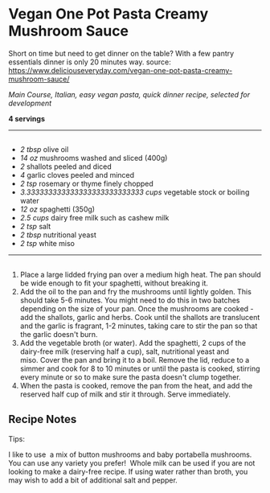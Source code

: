 # Vegan One Pot Pasta Creamy Mushroom Sauce

Short on time but need to get dinner on the table? With a few pantry essentials dinner is only 20 minutes way.
source: https://www.deliciouseveryday.com/vegan-one-pot-pasta-creamy-mushroom-sauce/

*Main Course, Italian, easy vegan pasta, quick dinner recipe, selected for development*

**4 servings**

---

## 

- *2 tbsp* olive oil
- *14 oz* mushrooms washed and sliced (400g)
- *2* shallots peeled and diced
- *4* garlic cloves peeled and minced
- *2 tsp* rosemary or thyme finely chopped
- *3.333333333333333333333333333 cups* vegetable stock or boiling water
- *12 oz* spaghetti (350g)
- *2.5 cups* dairy free milk such as cashew milk
- *2 tsp* salt
- *2 tbsp* nutritional yeast
- *2 tsp* white miso

---

## 
1. Place a large lidded frying pan over a medium high heat. The pan should be wide enough to fit your spaghetti, without breaking it.
2. Add the oil to the pan and fry the mushrooms until lightly golden. This should take 5-6 minutes. You might need to do this in two batches depending on the size of your pan. Once the mushrooms are cooked - add the shallots, garlic and herbs. Cook until the shallots are translucent and the garlic is fragrant, 1-2 minutes, taking care to stir the pan so that the garlic doesn't burn.
3. Add the vegetable broth (or water). Add the spaghetti, 2 cups of the dairy-free milk (reserving half a cup), salt, nutritional yeast and miso. Cover the pan and bring it to a boil. Remove the lid, reduce to a simmer and cook for 8 to 10 minutes or until the pasta is cooked, stirring every minute or so to make sure the pasta doesn't clump together.
4. When the pasta is cooked, remove the pan from the heat, and add the reserved half cup of milk and stir it through. Serve immediately.

## Recipe Notes

Tips:

I like to use  a mix of button mushrooms and baby portabella mushrooms. You can use any variety you prefer! 
Whole milk can be used if you are not looking to make a dairy-free recipe.
If using water rather than broth, you may wish to add a bit of additional salt and pepper.
